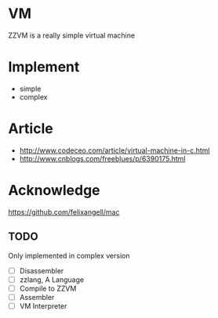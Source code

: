 # VM
ZZVM is a really simple virtual machine

# Implement
* simple
* complex

# Article
* http://www.codeceo.com/article/virtual-machine-in-c.html
* http://www.cnblogs.com/freeblues/p/6390175.html

# Acknowledge
https://github.com/felixangell/mac

## TODO
Only implemented in complex version

- [ ] Disassembler
- [ ] zzlang, A Language
- [ ] Compile to ZZVM
- [ ] Assembler
- [ ] VM Interpreter
